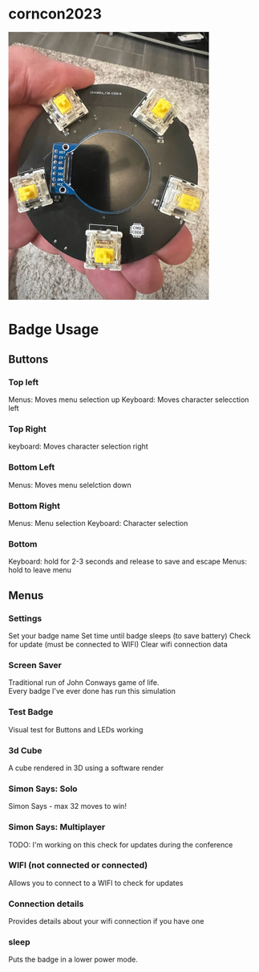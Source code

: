 # corncon2023

<img src="image0.jpeg" alt="drawing" width="400"/>

# Badge Usage

## Buttons
### Top left

Menus:  Moves menu selection up
Keyboard: Moves character selecction left

### Top Right

keyboard: Moves character selection right 

### Bottom Left

Menus: Moves menu selelction down

### Bottom Right

Menus: Menu selection
Keyboard: Character selection

### Bottom

Keyboard: hold for 2-3 seconds and release to save and escape
Menus: hold to leave menu

## Menus
### Settings

Set your badge name
Set time until badge sleeps (to save battery)
Check for update (must be connected to WIFI)
Clear wifi connection data

### Screen Saver

Traditional run of John Conways game of life.  
Every badge I've ever done has run this simulation

### Test Badge

Visual test for Buttons and LEDs working

### 3d Cube

A cube rendered in 3D using a software render

### Simon Says: Solo

Simon Says - max 32 moves to win!

### Simon Says: Multiplayer

TODO: I'm working on this check for updates during the conference

### WIFI (not connected or connected)

Allows you to connect to a WIFI to check for updates

### Connection details

Provides details about your wifi connection if you have one

### sleep

Puts the badge in a lower power mode.
